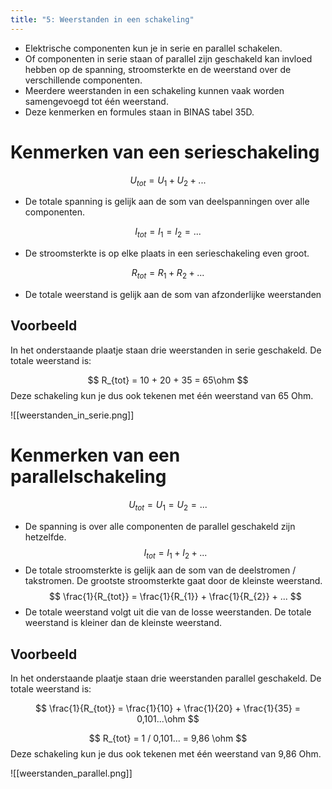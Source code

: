 ```yaml
---
title: "5: Weerstanden in een schakeling"
---
```

- Elektrische componenten kun je in serie en parallel schakelen.
- Of componenten in serie staan of parallel zijn geschakeld kan invloed hebben op de spanning, stroomsterkte en de weerstand over de verschillende componenten.
- Meerdere weerstanden in een schakeling kunnen vaak worden samengevoegd tot één weerstand.
- Deze kenmerken en formules staan in BINAS tabel 35D.
# Kenmerken van een serieschakeling

$$ 
U_{tot} = U_{1} + U_{2}+ ...
$$
- De totale spanning is gelijk aan de som van deelspanningen over alle componenten.

$$
I_{tot} = I_{1} = I_{2} = ...
$$
- De stroomsterkte is op elke plaats in een serieschakeling even groot.

$$
R_{tot} = R_{1} + R_{2} + ...
$$
- De totale weerstand is gelijk aan de som van afzonderlijke weerstanden
## Voorbeeld
In het onderstaande plaatje staan drie weerstanden in serie geschakeld. De totale weerstand is:

$$
R_{tot} = 10 + 20 + 35 = 65\ohm
$$
Deze schakeling kun je dus ook tekenen met één weerstand van 65 Ohm.

![[weerstanden_in_serie.png]]
# Kenmerken van een parallelschakeling

$$
U_{tot}=U_{1} = U_{2} = ...
$$
- De spanning is over alle componenten de parallel geschakeld zijn hetzelfde.
$$
I_{tot}=I_{1} + I_{2} + ...
$$
- De totale stroomsterkte is gelijk aan de som van de deelstromen / takstromen. De grootste stroomsterkte gaat door de kleinste weerstand.
$$
\frac{1}{R_{tot}} = \frac{1}{R_{1}} + \frac{1}{R_{2}} + ...  
$$
- De totale weerstand volgt uit die van de losse weerstanden. De totale weerstand is kleiner dan de kleinste weerstand.
## Voorbeeld
In het onderstaande plaatje staan drie weerstanden parallel geschakeld. De totale weerstand is:

$$
\frac{1}{R_{tot}} = \frac{1}{10} + \frac{1}{20} + \frac{1}{35} = 0,101...\ohm
$$

$$
R_{tot} = 1 / 0,101... = 9,86 \ohm
$$
Deze schakeling kun je dus ook tekenen met één weerstand van 9,86 Ohm.

![[weerstanden_parallel.png]]